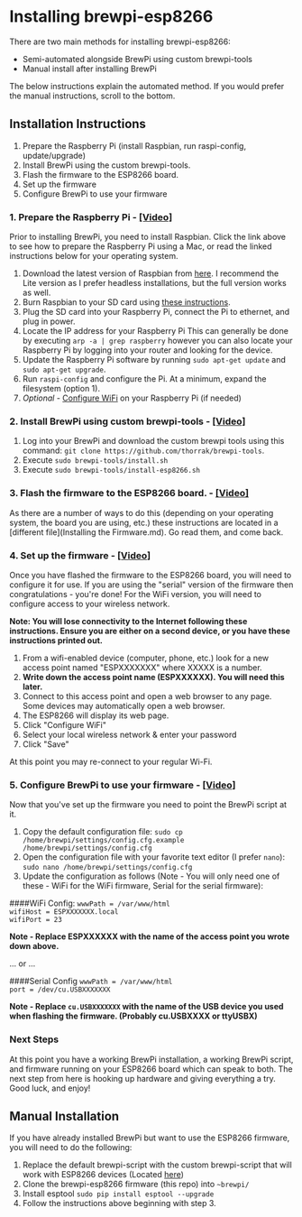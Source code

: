 # Installing brewpi-esp8266

There are two main methods for installing brewpi-esp8266:
* Semi-automated alongside BrewPi using custom brewpi-tools
* Manual install after installing BrewPi

The below instructions explain the automated method. If you would prefer the
manual instructions, scroll to the bottom.


## Installation Instructions
1. Prepare the Raspberry Pi (install Raspbian, run raspi-config, update/upgrade)
2. Install BrewPi using the custom brewpi-tools.
3. Flash the firmware to the ESP8266 board.
4. Set up the firmware
5. Configure BrewPi to use your firmware


### 1. Prepare the Raspberry Pi - [[Video]](https://www.youtube.com/watch?v=JRWezXHmpNc)
Prior to installing BrewPi, you need to install Raspbian. Click the link above
to see how to prepare the Raspberry Pi using a Mac, or read the linked
instructions below for your operating system.

1. Download the latest version of Raspbian from [here](https://www.raspberrypi.org/downloads/raspbian/). I recommend the Lite version as I prefer headless installations, but the full version works as well.
2. Burn Raspbian to your SD card using [these instructions](https://www.raspberrypi.org/documentation/installation/installing-images/).
3. Plug the SD card into your Raspberry Pi, connect the Pi to ethernet, and plug in power.
4. Locate the IP address for your Raspberry Pi This can generally be done by executing `arp -a | grep raspberry` however you can also locate your Raspberry Pi by logging into your router and looking for the device.
5. Update the Raspberry Pi software by running `sudo apt-get update` and `sudo apt-get upgrade`.
6. Run `raspi-config` and configure the Pi. At a minimum, expand the filesystem (option 1).
7. *Optional* - [Configure WiFi](https://www.raspberrypi.org/documentation/configuration/wireless/wireless-cli.md) on your Raspberry Pi (if needed)


### 2. Install BrewPi using custom brewpi-tools - [[Video]](http://www.youtube.com/watch?v=vUaPao_wBGI)

1. Log into your BrewPi and download the custom brewpi tools using this command: `git clone https://github.com/thorrak/brewpi-tools`.
2. Execute `sudo brewpi-tools/install.sh`
3. Execute `sudo brewpi-tools/install-esp8266.sh`


### 3. Flash the firmware to the ESP8266 board. - [[Video]](http://www.youtube.com/watch?v=vUaPao_wBGI)
As there are a number of ways to do this (depending on your operating system,
the board you are using, etc.) these instructions are located in a
[different file](Installing the Firmware.md). Go read them, and come back.


### 4. Set up the firmware - [[Video]](https://www.youtube.com/watch?v=xtkuAVaX8JQ)
Once you have flashed the firmware to the ESP8266 board, you will need to
configure it for use. If you are using the "serial" version of the firmware
then congratulations - you're done! For the WiFi version, you will need to
configure access to your wireless network.

**Note:  You will lose connectivity to the Internet following these instructions. Ensure you are either on a second device, or you have these instructions printed out.**

1.	From a wifi-enabled device (computer, phone, etc.) look for a new access point named "ESPXXXXXXX" where XXXXX is a number.
2.	**Write down the access point name (ESPXXXXXX).  You will need this later.**
3.	Connect to this access point and open a web browser to any page.  Some devices may automatically open a web browser.  
4.	The ESP8266 will display its web page.
5.	Click "Configure WiFi"
6.	Select your local wireless network & enter your password
7.	Click "Save"

At this point you may re-connect to your regular Wi-Fi.


### 5. Configure BrewPi to use your firmware - [[Video]](http://www.youtube.com/watch?v=xtkuAVaX8JQ)
Now that you've set up the firmware you need to point the BrewPi script at it.

1. Copy the default configuration file: `sudo cp /home/brewpi/settings/config.cfg.example /home/brewpi/settings/config.cfg`
2. Open the configuration file with your favorite text editor (I prefer `nano`):  `sudo nano /home/brewpi/settings/config.cfg`
3. Update the configuration as follows (Note - You will only need one of these - WiFi for the WiFi firmware, Serial for the serial firmware):

####WiFi Config:
`wwwPath = /var/www/html`  
`wifiHost = ESPXXXXXXX.local`  
`wifiPort = 23`

**Note - Replace ESPXXXXXX with the name of the access point you wrote down above.**

... or ...

####Serial Config
`wwwPath = /var/www/html`  
`port = /dev/cu.USBXXXXXXX`

**Note - Replace `cu.USBXXXXXXX` with the name of the USB device you used when
flashing the firmware. (Probably cu.USBXXXX or ttyUSBX)**

### Next Steps
At this point you have a working BrewPi installation, a working BrewPi script,
and firmware running on your ESP8266 board which can speak to both. The next
step from here is hooking up hardware and giving everything a try. Good luck,
and enjoy!


## Manual Installation
If you have already installed BrewPi but want to use the ESP8266 firmware,
you will need to do the following:

1. Replace the default brewpi-script with the custom brewpi-script that will work with ESP8266 devices (Located [here](https://github.com/thorrak/brewpi-script))
2. Clone the brewpi-esp8266 firmware (this repo) into `~brewpi/`
3. Install esptool `sudo pip install esptool --upgrade`
4. Follow the instructions above beginning with step 3.
